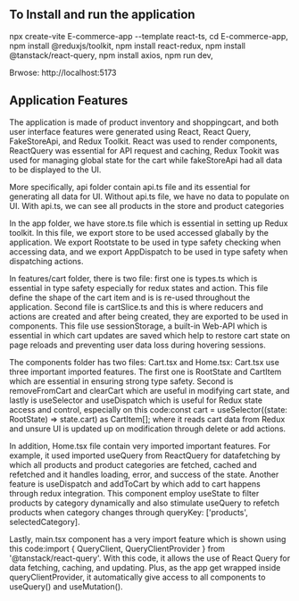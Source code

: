 
## To Install and run the application
npx create-vite E-commerce-app --template react-ts,
cd E-commerce-app,
npm install @reduxjs/toolkit,
npm install react-redux,
npm install @tanstack/react-query,
npm install axios,
npm run dev,

Brwose: http://localhost:5173

## Application Features

The application is made of product inventory and shoppingcart, and both user interface features were generated using React, React Query, FakeStoreApi, and Redux Toolkit. React was used to render components, ReactQuery was essential for API request and caching, Redux Tookit was used for managing global state for the cart while fakeStoreApi had all data to be displayed to the UI.


More specifically, api folder contain api.ts file and its essential for generating all data for UI. Without api.ts file, we have no data to populate on UI. With api.ts, we can see all products in the store and product categories

In the app folder, we have store.ts file which is essential in setting up Redux toolkit. In this file, we export store to be used accessed glabally by the application. We export Rootstate to be used in type safety checking when accessing data, and we export AppDispatch to be used in type safety when dispatching actions.

In features/cart folder, there is two file: first one is types.ts which is essential in type safety especially for redux states and action. This file define the shape of the cart item and is is re-used throughout the application.
Second file is cartSlice.ts and this is where reducers and actions are created and after being created, they are exported to be used in components. This file use sessionStorage, a built-in Web-API which is essential in which cart updates are saved which help to restore cart state on page reloads and preventing user data loss during hovering sessions.

The components folder has two files: Cart.tsx and Home.tsx: Cart.tsx use three important imported  features. The first one is RootState and CartItem which are essential in ensuring strong type safety. Second is removeFromCart and clearCart which are useful in modifying cart state, and lastly is useSelector and useDispatch which is useful for Redux state access and control, especially on this code:const cart = useSelector((state: RootState) => state.cart) as CartItem[]; where it reads cart data from Redux and unsure UI is updated up on modification through delete or add actions.

In addition, Home.tsx file contain very imported important features. For example, it used imported useQuery from ReactQuery for datafetching by which all products and product categories are fetched, cached and refetched and it handles loading, error, and success of the state. Another feature is useDispatch and addToCart by which add to cart happens through redux integration. This component employ useState to filter products by category dynamically and also stimulate useQuery to refetch products when category changes through queryKey: ['products', selectedCategory]. 

Lastly, main.tsx component has a very import feature which is shown using this code:import { QueryClient, QueryClientProvider } from '@tanstack/react-query'. With this code, it allows the use of React Query for data fetching, caching, and updating. Plus, as the app get wrapped inside queryClientProvider, it automatically give access to all components to useQuery() and useMutation().

